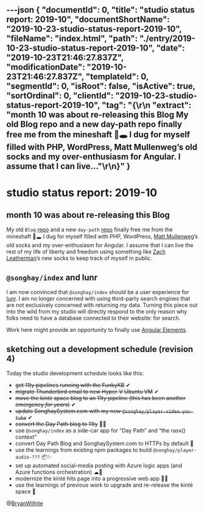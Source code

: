 ---json
{
  "documentId": 0,
  "title": "studio status report: 2019-10",
  "documentShortName": "2019-10-23-studio-status-report-2019-10",
  "fileName": "index.html",
  "path": "./entry/2019-10-23-studio-status-report-2019-10",
  "date": "2019-10-23T21:46:27.837Z",
  "modificationDate": "2019-10-23T21:46:27.837Z",
  "templateId": 0,
  "segmentId": 0,
  "isRoot": false,
  "isActive": true,
  "sortOrdinal": 0,
  "clientId": "2019-10-23-studio-status-report-2019-10",
  "tag": "{\r\n  \"extract\": \"month 10 was about re-releasing this Blog My old Blog repo and a new day-path repo finally free me from the mineshaft 🐰🕳 I dug for myself filled with PHP, WordPress, Matt Mullenweg’s old socks and my over-enthusiasm for Angular. I assume that I can live…\"\r\n}"
}
---

# studio status report: 2019-10

## month 10 was about re-releasing this Blog

My old `Blog` [repo](https://github.com/BryanWilhite/Blog) and a new `day-path` [repo](https://github.com/BryanWilhite/day-path) finally free me from the mineshaft 🐰🕳 I dug for myself filled with PHP, WordPress, [Matt Mullenweg](https://en.wikipedia.org/wiki/Matt_Mullenweg)’s old socks and my over-enthusiasm for Angular. I assume that I can live the rest of my life of liberty and freedom using something like [Zach Leatherman](https://twitter.com/zachleat/)’s new socks to keep track of myself in public.

## `@songhay/index` and lunr

I am now convinced that `@songhay/index` should be a user experience for [lunr](https://lunrjs.com/). I am no longer concerned with using third-party search engines that are not exclusively concerned with returning _my_ data. Turning this piece out into the wild from my studio will directly respond to the only reason why folks need to have a database connected to their website: for search.

Work here might provide an opportunity to finally use [Angular Elements](https://angular.io/guide/elements).

## sketching out a development schedule (revision 4)

Today the studio development schedule looks like this:

* ~~get 11ty pipelines running with the FunkyKB~~ ✔
* ~~migrate Thunderbird email to new Hyper-V Ubuntu VM~~ ✔
* ~~move the kinté space blog to an 11ty pipeline (this has been another emergency *for years*)~~ ✔
* ~~update SonghaySystem.com with my new `@songhay/player-video-you-tube`~~ ✔
* ~~convert the Day Path blog to 11ty~~ 💪💡
* use `@songhay/index` as a side-car app for “Day Path” and “the rasx() context”
* convert Day Path Blog and SonghaySystem.com to HTTPs by default 🔐
* use the learnings from existing npm packages to build `@songhay/player-audio-???` 📦✨
* set up automated social-media posting with Azure logic apps (and Azure functions orchestration) ☁🤖
* modernize the kinté hits page into a progressive web app 💄✨
* use the learnings of previous work to upgrade and re-release the kinté space 🚀

@[BryanWilhite](https://twitter.com/bryanwilhite)
